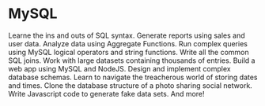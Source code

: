 # MySQL
Learne the ins and outs of SQL syntax.  Generate reports using sales and user data.  Analyze data using Aggregate Functions.  Run complex queries using MySQL logical operators and string functions.  Write all the common SQL joins.  Work with large datasets containing thousands of entries.  Build a web app using MySQL and NodeJS.  Design and implement complex database schemas.  Learn to navigate the treacherous world of storing dates and times.  Clone the database structure of a photo sharing social network.  Write Javascript code to generate fake data sets.  And more!
